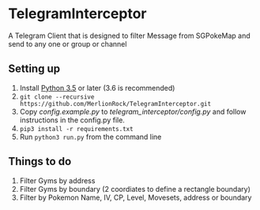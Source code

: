 # TelegramInterceptor
A Telegram Client that is designed to filter Message from SGPokeMap and send to any one or group or channel

## Setting up
1. Install [Python 3.5](https://www.python.org/downloads/) or later (3.6 is recommended)
2. `git clone --recursive https://github.com/MerlionRock/TelegramInterceptor.git`
3. Copy *config.example.py* to *telegram_interceptor/config.py* and follow instructions in the config.py file.
4. `pip3 install -r requirements.txt`
5. Run `python3 run.py` from the command line

## Things to do
1. Filter Gyms by address
2. Filter Gyms by boundary (2 coordiates to define a rectangle boundary)
3. Filter by Pokemon Name, IV, CP, Level, Movesets, address or boundary
